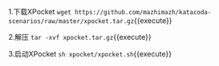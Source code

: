 

1.下载XPocket
`wget https://github.com/mazhimazh/katacoda-scenarios/raw/master/xpocket.tar.gz`{{execute}}

2.解压
`tar -xvf xpocket.tar.gz`{{execute}}

3.启动XPocket
`sh xpocket/xpocket.sh`{{execute}}